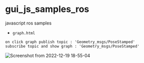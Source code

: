 # gui_js_samples_ros
javascript ros samples

- `graph.html`

```
on click graph publish topic : 'Geometry_msgs/PoseStamped'
subscribe topic and show graph : 'Geometry_msgs/PoseStamped'
```
![Screenshot from 2022-12-19 18-55-04](https://user-images.githubusercontent.com/40942409/208398328-c773e8ab-7cda-4f8b-b768-789bcd8fb437.png)
